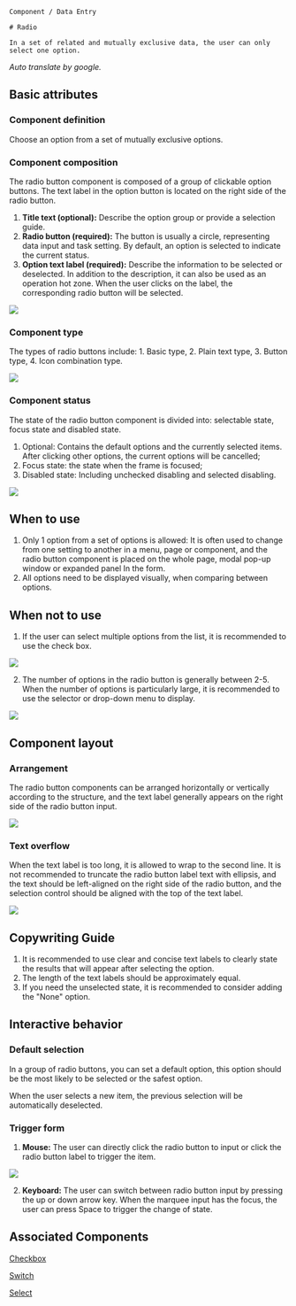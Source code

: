 `````
Component / Data Entry

# Radio

In a set of related and mutually exclusive data, the user can only select one option.
`````

*Auto translate by google.*

## Basic attributes

### Component definition

Choose an option from a set of mutually exclusive options.

### Component composition

The radio button component is composed of a group of clickable option buttons. The text label in the option button is located on the right side of the radio button.

1. **Title text (optional):** Describe the option group or provide a selection guide.
2. **Radio button (required):** The button is usually a circle, representing data input and task setting. By default, an option is selected to indicate the current status.
3. **Option text label (required):** Describe the information to be selected or deselected. In addition to the description, it can also be used as an operation hot zone. When the user clicks on the label, the corresponding radio button will be selected.

![](https://p1-arco.byteimg.com/tos-cn-i-uwbnlip3yd/ed860f026f4f496197523e4ceb6ac2a3~tplv-uwbnlip3yd-image.image)

### Component type

The types of radio buttons include: 1. Basic type, 2. Plain text type, 3. Button type, 4. Icon combination type.

![](https://p1-arco.byteimg.com/tos-cn-i-uwbnlip3yd/7bbc905e3ba24e0dbc60e920bf2d79fd~tplv-uwbnlip3yd-image.image)

### Component status

The state of the radio button component is divided into: selectable state, focus state and disabled state.

1. Optional: Contains the default options and the currently selected items. After clicking other options, the current options will be cancelled;
2. Focus state: the state when the frame is focused;
3. Disabled state: Including unchecked disabling and selected disabling.

![](https://p1-arco.byteimg.com/tos-cn-i-uwbnlip3yd/c988ef36b6f84418a4f3fbd7e3dc47af~tplv-uwbnlip3yd-image.image)

## When to use

1. Only 1 option from a set of options is allowed: It is often used to change from one setting to another in a menu, page or component, and the radio button component is placed on the whole page, modal pop-up window or expanded panel In the form.
2. All options need to be displayed visually, when comparing between options.

## When not to use

1. If the user can select multiple options from the list, it is recommended to use the check box.

![](https://p1-arco.byteimg.com/tos-cn-i-uwbnlip3yd/b4bfe3cca4eb46efb9459db02110b556~tplv-uwbnlip3yd-image.image)

2. The number of options in the radio button is generally between 2-5. When the number of options is particularly large, it is recommended to use the selector or drop-down menu to display.

![](https://p1-arco.byteimg.com/tos-cn-i-uwbnlip3yd/4760e5d28af44764b220b2214caa1d2d~tplv-uwbnlip3yd-image.image)

## Component layout

### Arrangement

The radio button components can be arranged horizontally or vertically according to the structure, and the text label generally appears on the right side of the radio button input.

![](https://p1-arco.byteimg.com/tos-cn-i-uwbnlip3yd/023196fd46d4413c949695ff40faec2b~tplv-uwbnlip3yd-image.image)

### Text overflow

When the text label is too long, it is allowed to wrap to the second line. It is not recommended to truncate the radio button label text with ellipsis, and the text should be left-aligned on the right side of the radio button, and the selection control should be aligned with the top of the text label.

![](https://p1-arco.byteimg.com/tos-cn-i-uwbnlip3yd/dc3f231c936b4769831e8c6262ce2981~tplv-uwbnlip3yd-image.image)

## Copywriting Guide

1. It is recommended to use clear and concise text labels to clearly state the results that will appear after selecting the option.
2. The length of the text labels should be approximately equal.
3. If you need the unselected state, it is recommended to consider adding the "None" option.

## Interactive behavior

### Default selection

In a group of radio buttons, you can set a default option, this option should be the most likely to be selected or the safest option.

When the user selects a new item, the previous selection will be automatically deselected.

### Trigger form

1. **Mouse:** The user can directly click the radio button to input or click the radio button label to trigger the item.

![](https://p1-arco.byteimg.com/tos-cn-i-uwbnlip3yd/f9c69bc2615e4dd1a9b136c6a28a4dd5~tplv-uwbnlip3yd-image.image)

2. **Keyboard:** The user can switch between radio button input by pressing the up or down arrow key. When the marquee input has the focus, the user can press Space to trigger the change of state.

## Associated Components

[Checkbox](/react/components/checkbox)

[Switch](/react/components/switch)

[Select](/react/components/select)
